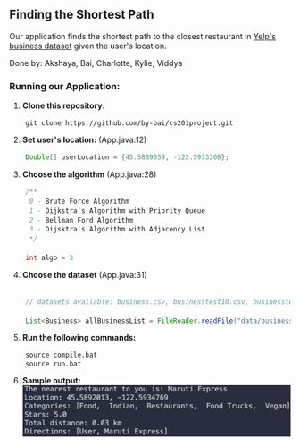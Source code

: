 ## Finding the Shortest Path
Our application finds the shortest path to the closest restaurant in [Yelp's business dataset](https://www.yelp.com/dataset/documentation/main) given the user's location.

Done by: Akshaya, Bai, Charlotte, Kylie, Viddya



### Running our Application:
1. **Clone this repository:**
```
    git clone https://github.com/by-bai/cs201project.git
```

2. **Set user's location:** (App.java:12)
```java
    Double[] userLocation = {45.5889059, -122.5933308}; 
```

3. **Choose the algorithm** (App.java:28)

```java
    /** 
     0 - Brute Force Algorithm
     1 - Dijkstra's Algorithm with Priority Queue
     2 - Bellman Ford Algorithm
     3 - Dijsktra's Algorithm with Adjacency List 
     */
     
    int algo = 3
```

4. **Choose the dataset** (App.java:31)

```java

    // datasets available: business.csv, businesstest10.csv, businesstest100.csv, businesstest100000.csv
    
    List<Business> allBusinessList = FileReader.readFile("data/business.csv");
```

5. **Run the following commands:**
```
    source compile.bat
    source run.bat
```

6. **Sample output:**
![Sample Output](sampleoutput.png)

